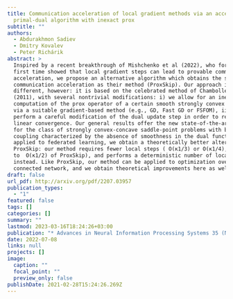 ```yaml
---
title: Communication acceleration of local gradient methods via an accelerated
  primal-dual algorithm with inexact prox
subtitle: ""
authors:
  - Abdurakhmon Sadiev
  - Dmitry Kovalev
  - Peter Richárik
abstract: >
  Inspired by a recent breakthrough of Mishchenko et al (2022), who for the
  first time showed that local gradient steps can lead to provable communication
  acceleration, we propose an alternative algorithm which obtains the same
  communication acceleration as their method (ProxSkip). Our approach is very
  different, however: it is based on the celebrated method of Chambolle and Pock
  (2011), with several nontrivial modifications: i) we allow for an inexact
  computation of the prox operator of a certain smooth strongly convex function
  via a suitable gradient-based method (e.g., GD, Fast GD or FSFOM), ii) we
  perform a careful modification of the dual update step in order to retain
  linear convergence. Our general results offer the new state-of-the-art rates
  for the class of strongly convex-concave saddle-point problems with bilinear
  coupling characterized by the absence of smoothness in the dual function. When
  applied to federated learning, we obtain a theoretically better alternative to
  ProxSkip: our method requires fewer local steps ( O(κ1/3) or O(κ1/4), compared
  to  O(κ1/2) of ProxSkip), and performs a deterministic number of local steps
  instead. Like ProxSkip, our method can be applied to optimization over a
  connected network, and we obtain theoretical improvements here as well.
draft: false
url_pdf: http://arxiv.org/pdf/2207.03957
publication_types:
  - "1"
featured: false
tags: []
categories: []
summary: ""
lastmod: 2023-03-16T18:24:26+03:00
publication: "* Advances in Neural Information Processing Systems 35 (NeurIPS 2022)*"
date: 2022-07-08
links: null
projects: []
image:
  caption: ""
  focal_point: ""
  preview_only: false
publishDate: 2021-02-28T15:24:26.269Z
---
```

